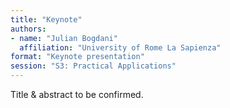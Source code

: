 ```yaml
---
title: "Keynote"
authors:
- name: "Julian Bogdani"
  affiliation: "University of Rome La Sapienza"
format: "Keynote presentation"
session: "S3: Practical Applications"
---
```


Title & abstract to be confirmed.
